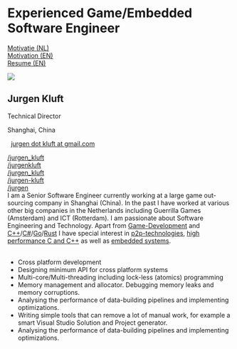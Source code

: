 # Experienced Game/Embedded Software Engineer

[Motivatie (NL)](/resumes/motivation-nl/)  
[Motivation (EN)](/resumes/motivation-en/)  
[Resume (EN)](/resumes/resume-en/)


<div class="container">
    <div class="row">
        <div class="col-lg-offset-2 col-lg-8">
            <div class="panel panel-default">
                <div class="panel-body">
                    <div class="row">
                        <div class="col-lg-offset-2 col-lg-8">
                            <div class="row">
                                <div class="col-sm-offset-3 col-sm-6 col-md-offset-3 col-md-6 col-lg-offset-3 col-lg-6">
                                    <img class="img-square img-responsive" src="/images/profile_pic.jpeg">
                                </div>
                            </div>
                        </div>
                    </div>
                    <div class="row">
                        <div class="col-lg-12">
                            <div class="row">
                                <div
                                    class="text-center col-sm-offset-3 col-sm-6 col-md-offset-3 col-md-6 col-lg-offset-3 col-lg-6">
                                    <div class="">
                                        <h2> <span itemprop="name">Jurgen Kluft</span></h2>
                                        <p itemprop="jobTitle">Technical Director</p>
                                        <p>
                                            <i class="fa fa-map-marker"></i> <span itemprop="addressRegion">Shanghai,
                                                China</span>
                                        </p>
                                        <p itemprop="email"> <i class="fa fa-envelope">&nbsp;</i> <a
                                                href="mailto:jurgen.kluft@gmail.com">jurgen dot kluft at gmail.com</a>
                                        </p>
                                    </div>
                                </div>
                            </div>
                        </div>
                        <div class="row">
                            <div id="social-links" class="col-lg-offset-0 col-lg-12">
                                <div class="row">
                                    <div class="col-xs-3 col-sm-3 col-md-2 col-lg-2 social-btn-holder">
                                        <a title="Twitter" class="btn btn-social btn-block btn-twitter" target="_BLANK"
                                            href="http://twitter.com/jurgen_kluft">
                                            <i class="fa fa-twitter"></i> /jurgen_kluft
                                        </a>
                                    </div>
                                    <div class="col-xs-3 col-sm-3 col-md-2 col-lg-2 social-btn-holder">
                                        <a title="LinkedIn" class="btn btn-social btn-block btn-linkedin"
                                            target="_BLANK" href="http://www.linkedin.com/in/jurgenkluft">
                                            <i class="fa fa-linkedin"></i> /jurgenkluft
                                        </a>
                                    </div>
                                    <div class="col-xs-3 col-sm-3 col-md-2 col-lg-2 social-btn-holder">
                                        <a title="GitHub" class="btn btn-social btn-block btn-github" target="_BLANK"
                                            href="http://bitbucket.com/jurgen_kluft">
                                            <i class="fa fa-bitbucket"></i> /jurgen_kluft
                                        </a>
                                    </div>
                                    <div class="col-xs-3 col-sm-3 col-md-2 col-lg-2 social-btn-holder">
                                        <a title="GitHub" class="btn btn-social btn-block btn-github" target="_BLANK"
                                            href="http://github.com/jurgen-kluft">
                                            <i class="fa fa-github"></i> /jurgen-kluft
                                        </a>
                                    </div>
                                    <div class="col-xs-3 col-sm-3 col-md-2 col-lg-2 social-btn-holder">
                                        <a title="StackOverflow" class="btn btn-social btn-block btn-stackoverflow"
                                            target="_BLANK" href="http://stackexchange.com/users/7579085/jurgen">
                                            <i class="fa fa-stack-overflow"></i> /jurgen
                                        </a>
                                    </div>
                                </div>
                            </div>
                        </div>
                        <div class="col-lg-12 centered-text">
                            I am a Senior Software Engineer currently working at a large game out-sourcing company in
                            Shanghai (China). In the past I have worked at various other big companies in the
                            Netherlands including Guerrilla Games (Amsterdam) and ICT (Rotterdam).
                            I am passionate about Software Engineering and Technology. Apart from <a
                                href="https://en.wikipedia.org/wiki/Video_game_development">Game-Development</a> and <a
                                href="https://en.wikipedia.org/wiki/C%2B%2B">C++</a>/<a
                                href="https://en.wikipedia.org/wiki/C_Sharp_(programming_language)">C#</a>/<a
                                href="https://en.wikipedia.org/wiki/Go_(programming_language)">Go</a>/<a
                                href="https://en.wikipedia.org/wiki/Rust_(programming_language)">Rust</a> I have special
                            interest in <a href="https://en.wikipedia.org/wiki/Peer-to-peer">p2p-technologies</a>, <a
                                href="http://www.agner.org/optimize/optimizing_cpp.pdf">high performance C and C++</a> as well as <a
                                href="https://en.wikipedia.org/wiki/Embedded_system">embedded systems</a>.
                            <br></br>
                            <ul>
                                <li>Cross platform development</li>
                                <li>Designing minimum API for cross platform systems</li>
                                <li>Multi-core/Multi-threading including lock-less (atomics) programming</li>
                                <li>Memory management and allocator. Debugging memory leaks and memory corruptions.</li>
                                <li>Analysing the performance of data-building pipelines and implementing optimizations.</li>
                                <li>Writing simple tools that can remove a lot of manual work, for example a smart Visual Studio Solution and Project generator.</li>
                                <li>Analysing the performance of data-building pipelines and implementing optimizations.</li>
                            </ul>
                        </div>
                    </div>
                </div>
            </div>
        </div>
    </div>
</div>